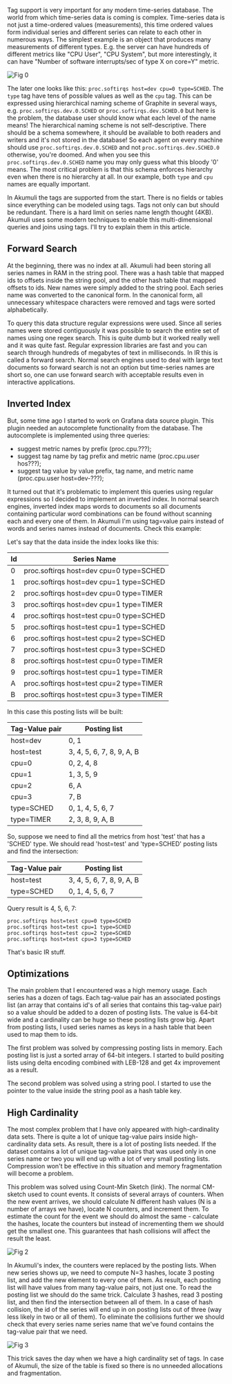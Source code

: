 Tag support is very important for any modern time-series database. The world from which time-series data is coming is complex. Time-series data is not just a time-ordered values (measurements), this time ordered values form individual series and different series can relate to each other in numerous ways. The simplest example is an object that produces many measurements of different types. E.g. the server can have hundreds of different metrics like "CPU User", "CPU System", but more interestingly, it can have "Number of software interrupts/sec of type X on core=Y" metric.

![Fig 0](/images/softirqs.png)

The later one looks like this: `proc.softirqs host=dev cpu=0 type=SCHED`. The `type` tag have tens of possible values as well as the `cpu` tag. This can be expressed using hierarchical naming scheme of Graphite in several ways, e.g. `proc.softirqs.dev.0.SCHED` or `proc.softirqs.dev.SCHED.0` but here is the problem, the database user should know what each level of the name means! The hierarchical naming scheme is not self-descriptive. There should be a schema somewhere, it should be available to both readers and writers and it's not stored in the database! So each agent on every machine should use `proc.softirqs.dev.0.SCHED` and not `proc.softirqs.dev.SCHED.0` otherwise, you're doomed. And when you see this `proc.softirqs.dev.0.SCHED` name you may only guess what this bloody '0' means.
The most critical problem is that this schema enforces hierarchy even when there is no hierarchy at all. In our example, both `type` and `cpu` names are equally important.

In Akumuli the tags are supported from the start. There is no fields or tables since everything can be modeled using tags. Tags not only can but should be redundant. There is a hard limit on series name length thought (4KB). Akumuli uses some modern techniques to enable this multi-dimensional queries and joins using tags. I'll try to explain them in this article.

## Forward Search

At the beginning, there was no index at all. Akumuli had been storing all series names in RAM in the string pool. There was a hash table that mapped ids to offsets inside the string pool, and the other hash table that mapped offsets to ids. New names were simply added to the string pool. Each series name was converted to the canonical form. In the canonical form, all unnecessary whitespace characters were removed and tags were sorted alphabetically.

To query this data structure regular expressions were used. Since all series names were stored contiguously it was possible to search the entire set of names using one regex search. This is quite dumb but it worked really well and it was quite fast. Regular expression libraries are fast and you can search through hundreds of megabytes of text in milliseconds. In IR this is called a forward search. Normal search engines used to deal with large text documents so forward search is not an option but time-series names are short so, one can use forward search with acceptable results even in interactive applications.

## Inverted Index

But, some time ago I started to work on Grafana data source plugin. This plugin needed an autocomplete functionality from the database. The autocomplete is implemented using three queries:
- suggest metric names by prefix (proc.cpu.???);
- suggest tag name by tag prefix and metric name (proc.cpu.user hos???);
- suggest tag value by value prefix, tag name, and metric name (proc.cpu.user host=dev-???);

It turned out that it's problematic to implement this queries using regular expressions so I decided to implement an inverted index. In normal search engines, inverted index maps words to documents so all documents containing particular word combinations can be found without scanning each and every one of them. In Akumuli I'm using tag=value pairs instead of words and series names instead of documents. Check this example:

Let's say that the data inside the index looks like this:

|Id|Series Name|
|---|----|
|0|proc.softirqs host=dev cpu=0 type=SCHED|
|1|proc.softirqs host=dev cpu=1 type=SCHED|
|2|proc.softirqs host=dev cpu=0 type=TIMER|
|3|proc.softirqs host=dev cpu=1 type=TIMER|
|4|proc.softirqs host=test cpu=0 type=SCHED|
|5|proc.softirqs host=test cpu=1 type=SCHED|
|6|proc.softirqs host=test cpu=2 type=SCHED|
|7|proc.softirqs host=test cpu=3 type=SCHED|
|8|proc.softirqs host=test cpu=0 type=TIMER|
|9|proc.softirqs host=test cpu=1 type=TIMER|
|A|proc.softirqs host=test cpu=2 type=TIMER|
|B|proc.softirqs host=test cpu=3 type=TIMER|

In this case this posting lists will be built:

|Tag-Value pair| Posting list|
|--------|--------|
|host=dev|0, 1|
|host=test|3, 4, 5, 6, 7, 8, 9, A, B|
|cpu=0|0, 2, 4, 8|
|cpu=1|1, 3, 5, 9|
|cpu=2|6, A|
|cpu=3|7, B|
|type=SCHED|0, 1, 4, 5, 6, 7|
|type=TIMER|2, 3, 8, 9, A, B|

So, suppose we need to find all the metrics from host 'test' that has a 'SCHED' type. We should read 'host=test' and 'type=SCHED' posting lists and find the intersection:

|Tag-Value pair| Posting list|
|--------|--------|
|host=test|3, 4, 5, 6, 7, 8, 9, A, B|
|type=SCHED|0, 1, 4, 5, 6, 7|

Query result is 4, 5, 6, 7:

```
proc.softirqs host=test cpu=0 type=SCHED
proc.softirqs host=test cpu=1 type=SCHED
proc.softirqs host=test cpu=2 type=SCHED
proc.softirqs host=test cpu=3 type=SCHED
```

That's basic IR stuff.

## Optimizations

The main problem that I encountered was a high memory usage. Each series has a dozen of tags. Each tag-value pair has an associated postings list (an array that contains id's of all series that contains this tag-value pair) so a value should be added to a dozen of posting lists. The value is 64-bit wide and a cardinality can be huge so these posting lists grow big. Apart from posting lists, I used series names as keys in a hash table that been used to map them to ids.

The first problem was solved by compressing posting lists in memory. Each posting list is just a sorted array of 64-bit integers. I started to build positing lists using delta encoding combined with LEB-128 and get 4x improvement as a result.

The second problem was solved using a string pool. I started to use the pointer to the value inside the string pool as a hash table key.

## High Cardinality

The most complex problem that I have only appeared with high-cardinality data sets. There is quite a lot of unique tag-value pairs inside high-cardinality data sets. As result, there is a lot of posting lists needed. If the dataset contains a lot of unique tag-value pairs that was used only in one series name or two you will end up with a lot of very small posting lists. Compression won't be effective in this situation and memory fragmentation will become a problem.


This problem was solved using Count-Min Sketch (link). The normal CM-sketch used to count events. It consists of several arrays of counters. When the new event arrives, we should calculate N different hash values (N is a number of arrays we have), locate N counters, and increment them. To estimate the count for the event we should do almost the same - calculate the hashes, locate the counters but instead of incrementing them we should get the smallest one. This guarantees that hash collisions will affect the result the least.

![Fig 2](/images/count-min1.jpg)

In Akumuli's index, the counters were replaced by the posting lists. When new series shows up, we need to compute N=3 hashes, locate 3 posting list, and add the new element to every one of them. As result, each posting list will have values from many tag-value pairs, not just one.
To read the posting list we should do the same trick. Calculate 3 hashes, read 3 posting list, and then find the intersection between all of them. In a case of hash collision, the id of the series will end up in on posting lists out of three (way less likely in two or all of them). To eliminate the collisions further we should check that every series name series name that we've found contains the tag-value pair that we need.

![Fig 3](/images/sketch_index1.png)

This trick saves the day when we have a high cardinality set of tags. In case of Akumuli, the size of the table is fixed so there is no unneeded allocations and fragmentation.

